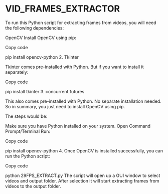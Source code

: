 # VID_FRAMES_EXTRACTOR

To run this Python script for extracting frames from videos, you will need the following dependencies:

OpenCV
Install OpenCV using pip:
<!---->
Copy code

pip install opencv-python
2.  Tkinter

Tkinter comes pre-installed with Python. But if you want to install it separately:
<!---->
Copy code

pip install tkinter
3.  concurrent.futures

This also comes pre-installed with Python. No separate installation needed.
So in summary, you just need to install OpenCV using pip.

The steps would be:

Make sure you have Python installed on your system.
Open Command Prompt/Terminal
Run:
<!---->
Copy code

pip install opencv-python
4.  Once OpenCV is installed successfully, you can run the Python script:

<!---->
Copy code

python 29FPS_EXTRACT.py
The script will open up a GUI window to select videos and output folder. After selection it will start extracting frames from videos to the output folder.
